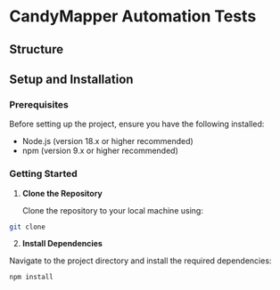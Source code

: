# CandyMapper Automation Tests

## Structure 


## Setup and Installation

### Prerequisites

Before setting up the project, ensure you have the following installed:

- Node.js (version 18.x or higher recommended)
- npm (version 9.x or higher recommended)

### Getting Started

1. **Clone the Repository**

   Clone the repository to your local machine using:

```bash
git clone 
```

2. **Install Dependencies**

Navigate to the project directory and install the required dependencies:

```bash
npm install
```
